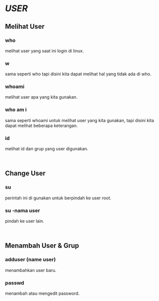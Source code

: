 # *USER*

## Melihat User

### who
melihat user yang saat ini login di linux.

### w
sama seperti who tapi disini kita dapat melihat hal yang tidak ada di who.

### whoami
melihat user apa yang kita gunakan.

### who am i
sama seperti whoami untuk melihat user yang kita gunakan, tapi disini kita dapat melihat beberapa keterangan.

### id
melihat id dan grup yang user digunakan.

</br>

## Change User

### su
perintah ini di gunakan untuk berpindah ke user root.

### su -nama user
pindah ke user lain.

</br>

## Menambah User & Grup

### adduser (name user)
menambahkan user baru.

### passwd
menambah atau mengedit password.